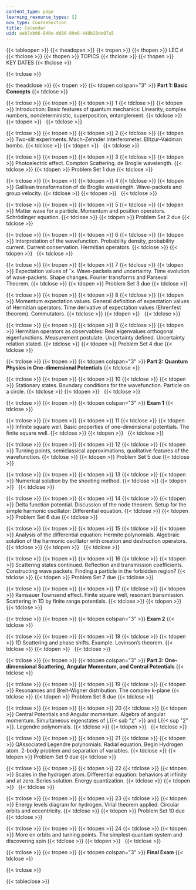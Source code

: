 ```yaml
---
content_type: page
learning_resource_types: []
ocw_type: CourseSection
title: Calendar
uid: aab7ab06-840e-dd80-89e6-b48b28de07a5
---
```


{{< tableopen >}}
{{< theadopen >}}
{{< tropen >}}
{{< thopen >}}
LEC #
{{< thclose >}}
{{< thopen >}}
TOPICS
{{< thclose >}}
{{< thopen >}}
KEY DATES
{{< thclose >}}

{{< trclose >}}

{{< theadclose >}}
{{< tropen >}}
{{< tdopen colspan="3" >}}
**Part 1: Basic Concepts**
{{< tdclose >}}

{{< trclose >}}
{{< tropen >}}
{{< tdopen >}}
1
{{< tdclose >}}
{{< tdopen >}}
Introduction: Basic features of quantum mechanics: Linearity, complex numbers, nondeterministic, superposition, entanglement.
{{< tdclose >}}
{{< tdopen >}}
 
{{< tdclose >}}

{{< trclose >}}
{{< tropen >}}
{{< tdopen >}}
2
{{< tdclose >}}
{{< tdopen >}}
Two-slit experiments. Mach-Zehnder interferometer. Elitzur-Vaidman bombs.
{{< tdclose >}}
{{< tdopen >}}
 
{{< tdclose >}}

{{< trclose >}}
{{< tropen >}}
{{< tdopen >}}
3
{{< tdclose >}}
{{< tdopen >}}
Photoelectric effect. Compton Scattering. de Broglie wavelength.
{{< tdclose >}}
{{< tdopen >}}
Problem Set 1 due
{{< tdclose >}}

{{< trclose >}}
{{< tropen >}}
{{< tdopen >}}
4
{{< tdclose >}}
{{< tdopen >}}
Galilean transformation of de Broglie wavelength. Wave-packets and group velocity.
{{< tdclose >}}
{{< tdopen >}}
 
{{< tdclose >}}

{{< trclose >}}
{{< tropen >}}
{{< tdopen >}}
5
{{< tdclose >}}
{{< tdopen >}}
Matter wave for a particle. Momentum and position operators. Schrödinger equation.
{{< tdclose >}}
{{< tdopen >}}
Problem Set 2 due
{{< tdclose >}}

{{< trclose >}}
{{< tropen >}}
{{< tdopen >}}
6
{{< tdclose >}}
{{< tdopen >}}
Interpretation of the wavefunction. Probability density, probability current. Current conservation. Hermitian operators.
{{< tdclose >}}
{{< tdopen >}}
 
{{< tdclose >}}

{{< trclose >}}
{{< tropen >}}
{{< tdopen >}}
7
{{< tdclose >}}
{{< tdopen >}}
Expectation values of ˆx. Wave-packets and uncertainty. Time evolution of wave-packets. Shape changes. Fourier transforms and Parseval Theorem.
{{< tdclose >}}
{{< tdopen >}}
Problem Set 3 due
{{< tdclose >}}

{{< trclose >}}
{{< tropen >}}
{{< tdopen >}}
8
{{< tdclose >}}
{{< tdopen >}}
Momentum expectation values. General definition of expectation values of Hermitian operators. Time derivative of expectation values (Ehrenfest theorem). Commutators.
{{< tdclose >}}
{{< tdopen >}}
 
{{< tdclose >}}

{{< trclose >}}
{{< tropen >}}
{{< tdopen >}}
9
{{< tdclose >}}
{{< tdopen >}}
Hermitian operators as observables: Real eigenvalues orthogonal eigenfunctions. Measurement postulate. Uncertainty defined. Uncertainty relation stated.
{{< tdclose >}}
{{< tdopen >}}
Problem Set 4 due
{{< tdclose >}}

{{< trclose >}}
{{< tropen >}}
{{< tdopen colspan="3" >}}
**Part 2: Quantum Physics in One-dimensional Potentials**
{{< tdclose >}}

{{< trclose >}}
{{< tropen >}}
{{< tdopen >}}
10
{{< tdclose >}}
{{< tdopen >}}
Stationary states. Boundary conditions for the wavefunction. Particle on a circle.
{{< tdclose >}}
{{< tdopen >}}
 
{{< tdclose >}}

{{< trclose >}}
{{< tropen >}}
{{< tdopen colspan="3" >}}
**Exam 1**
{{< tdclose >}}

{{< trclose >}}
{{< tropen >}}
{{< tdopen >}}
11
{{< tdclose >}}
{{< tdopen >}}
Infinite square well. Basic properties of one-dimensional potentials. The finite square well.
{{< tdclose >}}
{{< tdopen >}}
 
{{< tdclose >}}

{{< trclose >}}
{{< tropen >}}
{{< tdopen >}}
12
{{< tdclose >}}
{{< tdopen >}}
Turning points, semiclassical approximations, qualitative features of the wavefunction.
{{< tdclose >}}
{{< tdopen >}}
Problem Set 5 due
{{< tdclose >}}

{{< trclose >}}
{{< tropen >}}
{{< tdopen >}}
13
{{< tdclose >}}
{{< tdopen >}}
Numerical solution by the shooting method.
{{< tdclose >}}
{{< tdopen >}}
 
{{< tdclose >}}

{{< trclose >}}
{{< tropen >}}
{{< tdopen >}}
14
{{< tdclose >}}
{{< tdopen >}}
Delta function potential. Discussion of the node theorem. Setup for the simple harmonic oscillator: Differential equation.
{{< tdclose >}}
{{< tdopen >}}
Problem Set 6 due
{{< tdclose >}}

{{< trclose >}}
{{< tropen >}}
{{< tdopen >}}
15
{{< tdclose >}}
{{< tdopen >}}
Analysis of the differential equation: Hermite polynomials. Algebraic solution of the harmonic oscillator with creation and destruction operators.
{{< tdclose >}}
{{< tdopen >}}
 
{{< tdclose >}}

{{< trclose >}}
{{< tropen >}}
{{< tdopen >}}
16
{{< tdclose >}}
{{< tdopen >}}
Scattering states continued. Reflection and transmission coefficients. Constructing wave packets. Finding a particle in the forbidden region?
{{< tdclose >}}
{{< tdopen >}}
Problem Set 7 due
{{< tdclose >}}

{{< trclose >}}
{{< tropen >}}
{{< tdopen >}}
17
{{< tdclose >}}
{{< tdopen >}}
Ramsauer Townsend effect. Finite square well, resonant transmission. Scattering in 1D by finite range potentials.
{{< tdclose >}}
{{< tdopen >}}
 
{{< tdclose >}}

{{< trclose >}}
{{< tropen >}}
{{< tdopen colspan="3" >}}
**Exam 2**
{{< tdclose >}}

{{< trclose >}}
{{< tropen >}}
{{< tdopen >}}
18
{{< tdclose >}}
{{< tdopen >}}
1D Scattering and phase shifts. Example. Levinson’s theorem.
{{< tdclose >}}
{{< tdopen >}}
 
{{< tdclose >}}

{{< trclose >}}
{{< tropen >}}
{{< tdopen colspan="3" >}}
**Part 3: One-dimensional Scattering, Angular Momentum, and Central Potentials**
{{< tdclose >}}

{{< trclose >}}
{{< tropen >}}
{{< tdopen >}}
19
{{< tdclose >}}
{{< tdopen >}}
Resonances and Breit-Wigner distribution. The complex k-plane
{{< tdclose >}}
{{< tdopen >}}
Problem Set 8 due
{{< tdclose >}}

{{< trclose >}}
{{< tropen >}}
{{< tdopen >}}
20
{{< tdclose >}}
{{< tdopen >}}
Central Potentials and Angular momentum. Algebra of angular momentum. Simultaneous eigenstates of L{{< sub "z" >}} and L{{< sup "2" >}}. Legendre polynomials.
{{< tdclose >}}
{{< tdopen >}}
 
{{< tdclose >}}

{{< trclose >}}
{{< tropen >}}
{{< tdopen >}}
21
{{< tdclose >}}
{{< tdopen >}}
QAssociated Legendre polynomials. Radial equation. Begin Hydrogen atom. 2-body problem and separation of variables.
{{< tdclose >}}
{{< tdopen >}}
Problem Set 9 due
{{< tdclose >}}

{{< trclose >}}
{{< tropen >}}
{{< tdopen >}}
22
{{< tdclose >}}
{{< tdopen >}}
Scales in the hydrogen atom. Differential equation: behaviors at infinity and at zero. Series solution. Energy quantization.
{{< tdclose >}}
{{< tdopen >}}
 
{{< tdclose >}}

{{< trclose >}}
{{< tropen >}}
{{< tdopen >}}
23
{{< tdclose >}}
{{< tdopen >}}
Energy levels diagram for hydrogen. Virial theorem applied. Circular orbits and eccentricity.
{{< tdclose >}}
{{< tdopen >}}
Problem Set 10 due
{{< tdclose >}}

{{< trclose >}}
{{< tropen >}}
{{< tdopen >}}
24
{{< tdclose >}}
{{< tdopen >}}
More on orbits and turning points. The simplest quantum system and discovering spin
{{< tdclose >}}
{{< tdopen >}}
 
{{< tdclose >}}

{{< trclose >}}
{{< tropen >}}
{{< tdopen colspan="3" >}}
**Final Exam**
{{< tdclose >}}

{{< trclose >}}

{{< tableclose >}}